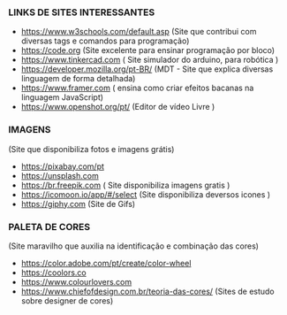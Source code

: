 ### LINKS DE SITES INTERESSANTES
* https://www.w3schools.com/default.asp (Site que contribui com diversas tags e comandos para programação)
* https://code.org (Site excelente para ensinar programação por bloco)
* https://www.tinkercad.com ( Site simulador do arduino, para robótica )
* https://developer.mozilla.org/pt-BR/ (MDT - Site que explica diversas linguagem de forma detalhada)
* https://www.framer.com ( ensina como criar efeitos bacanas na linguagem JavaScript)
* https://www.openshot.org/pt/ (Editor de vídeo Livre )

### IMAGENS
(Site que disponibiliza fotos e imagens grátis)
* https://pixabay.com/pt 
* https://unsplash.com 
* https://br.freepik.com ( Site disponibiliza imagens gratis )
* https://icomoon.io/app/#/select (Site disponibiliza deversos icones )
* https://giphy.com (Site de Gifs)

### PALETA DE CORES 
(Site maravilho que auxilia na identificação e combinação das cores)
* https://color.adobe.com/pt/create/color-wheel
* https://coolors.co
* https://www.colourlovers.com
* https://www.chiefofdesign.com.br/teoria-das-cores/ (Sites de estudo sobre designer de cores)

